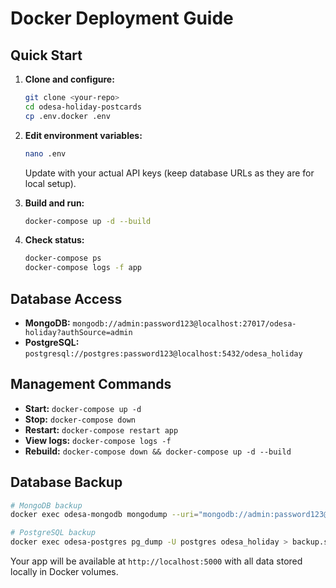 
# Docker Deployment Guide

## Quick Start

1. **Clone and configure:**
   ```bash
   git clone <your-repo>
   cd odesa-holiday-postcards
   cp .env.docker .env
   ```

2. **Edit environment variables:**
   ```bash
   nano .env
   ```
   Update with your actual API keys (keep database URLs as they are for local setup).

3. **Build and run:**
   ```bash
   docker-compose up -d --build
   ```

4. **Check status:**
   ```bash
   docker-compose ps
   docker-compose logs -f app
   ```

## Database Access

- **MongoDB:** `mongodb://admin:password123@localhost:27017/odesa-holiday?authSource=admin`
- **PostgreSQL:** `postgresql://postgres:password123@localhost:5432/odesa_holiday`

## Management Commands

- **Start:** `docker-compose up -d`
- **Stop:** `docker-compose down`
- **Restart:** `docker-compose restart app`
- **View logs:** `docker-compose logs -f`
- **Rebuild:** `docker-compose down && docker-compose up -d --build`

## Database Backup

```bash
# MongoDB backup
docker exec odesa-mongodb mongodump --uri="mongodb://admin:password123@localhost:27017/odesa-holiday?authSource=admin" --out=/data/backup

# PostgreSQL backup
docker exec odesa-postgres pg_dump -U postgres odesa_holiday > backup.sql
```

Your app will be available at `http://localhost:5000` with all data stored locally in Docker volumes.
